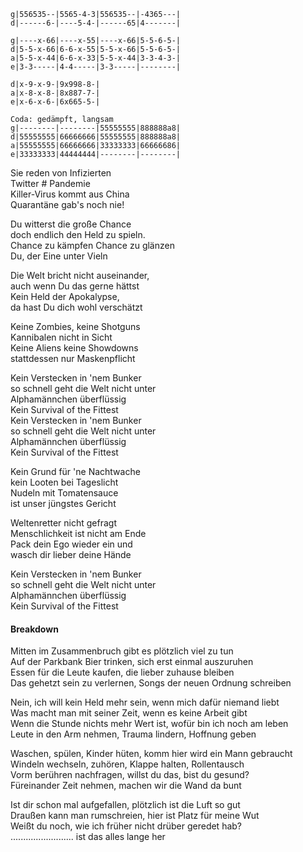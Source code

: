 
```
g|556535--|5565-4-3|556535--|-4365---|
d|------6-|----5-4-|------65|4-------|

g|----x-66|----x-55|----x-66|5-5-6-5-|
d|5-5-x-66|6-6-x-55|5-5-x-66|5-5-6-5-|
a|5-5-x-44|6-6-x-33|5-5-x-44|3-3-4-3-|
e|3-3-----|4-4-----|3-3-----|--------|

d|x-9-x-9-|9x998-8-|
a|x-8-x-8-|8x887-7-|
e|x-6-x-6-|6x665-5-|

Coda: gedämpft, langsam
g|--------|--------|55555555|888888a8|
d|55555555|66666666|55555555|888888a8|
a|55555555|66666666|33333333|66666686|
e|33333333|44444444|--------|--------|

```

Sie reden von Infizierten  
Twitter # Pandemie  
Killer-Virus kommt aus China  
Quarantäne gab's noch nie!

Du witterst die große Chance  
doch endlich den Held zu spieln.  
Chance zu kämpfen Chance zu glänzen  
Du, der Eine unter Vieln

Die Welt bricht nicht auseinander,  
auch wenn Du das gerne hättst  
Kein Held der Apokalypse,  
da hast Du dich wohl verschätzt

Keine Zombies, keine Shotguns  
Kannibalen nicht in Sicht  
Keine Aliens keine Showdowns  
stattdessen nur Maskenpflicht

Kein Verstecken in 'nem Bunker  
so schnell geht die Welt nicht unter  
Alphamännchen überflüssig  
Kein Survival of the Fittest  
Kein Verstecken in 'nem Bunker  
so schnell geht die Welt nicht unter  
Alphamännchen überflüssig  
Kein Survival of the Fittest

Kein Grund für 'ne Nachtwache  
kein Looten bei Tageslicht  
Nudeln mit Tomatensauce  
ist unser jüngstes Gericht

Weltenretter nicht gefragt  
Menschlichkeit ist nicht am Ende  
Pack dein Ego wieder ein und  
wasch dir lieber deine Hände

Kein Verstecken in 'nem Bunker  
so schnell geht die Welt nicht unter  
Alphamännchen überflüssig  
Kein Survival of the Fittest

#### Breakdown

Mitten im Zusammenbruch gibt es plötzlich viel zu tun  
Auf der Parkbank Bier trinken, sich erst einmal auszuruhen  
Essen für die Leute kaufen, die lieber zuhause bleiben  
Das gehetzt sein zu verlernen, Songs der neuen Ordnung schreiben

Nein, ich will kein Held mehr sein, wenn mich dafür niemand liebt  
Was macht man mit seiner Zeit, wenn es keine Arbeit gibt  
Wenn die Stunde nichts mehr Wert ist, wofür bin ich noch am leben  
Leute in den Arm nehmen, Trauma lindern, Hoffnung geben

Waschen, spülen, Kinder hüten, komm hier wird ein Mann gebraucht  
Windeln wechseln, zuhören, Klappe halten, Rollentausch  
Vorm berühren nachfragen, willst du das, bist du gesund?  
Füreinander Zeit nehmen, machen wir die Wand da bunt

Ist dir schon mal aufgefallen, plötzlich ist die Luft so gut  
Draußen kann man rumschreien, hier ist Platz für meine Wut  
Weißt du noch, wie ich früher nicht drüber geredet hab?  
......................... ist das alles lange her
